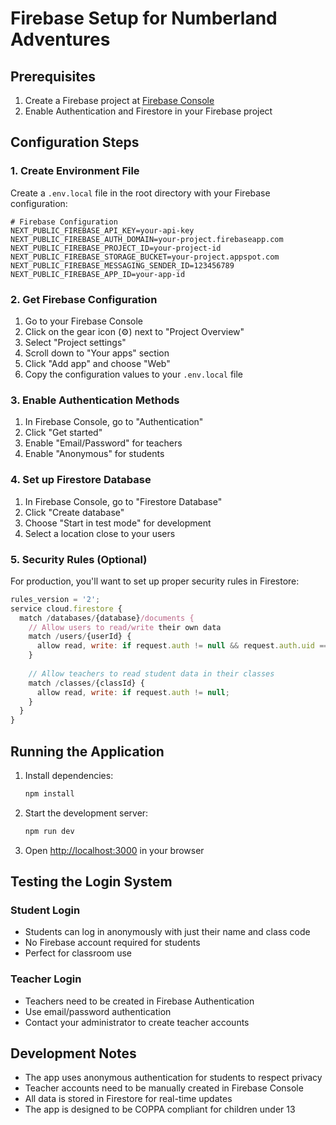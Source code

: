 # Firebase Setup for Numberland Adventures

## Prerequisites
1. Create a Firebase project at [Firebase Console](https://console.firebase.google.com/)
2. Enable Authentication and Firestore in your Firebase project

## Configuration Steps

### 1. Create Environment File
Create a `.env.local` file in the root directory with your Firebase configuration:

```env
# Firebase Configuration
NEXT_PUBLIC_FIREBASE_API_KEY=your-api-key
NEXT_PUBLIC_FIREBASE_AUTH_DOMAIN=your-project.firebaseapp.com
NEXT_PUBLIC_FIREBASE_PROJECT_ID=your-project-id
NEXT_PUBLIC_FIREBASE_STORAGE_BUCKET=your-project.appspot.com
NEXT_PUBLIC_FIREBASE_MESSAGING_SENDER_ID=123456789
NEXT_PUBLIC_FIREBASE_APP_ID=your-app-id
```

### 2. Get Firebase Configuration
1. Go to your Firebase Console
2. Click on the gear icon (⚙️) next to "Project Overview"
3. Select "Project settings"
4. Scroll down to "Your apps" section
5. Click "Add app" and choose "Web"
6. Copy the configuration values to your `.env.local` file

### 3. Enable Authentication Methods
1. In Firebase Console, go to "Authentication"
2. Click "Get started"
3. Enable "Email/Password" for teachers
4. Enable "Anonymous" for students

### 4. Set up Firestore Database
1. In Firebase Console, go to "Firestore Database"
2. Click "Create database"
3. Choose "Start in test mode" for development
4. Select a location close to your users

### 5. Security Rules (Optional)
For production, you'll want to set up proper security rules in Firestore:

```javascript
rules_version = '2';
service cloud.firestore {
  match /databases/{database}/documents {
    // Allow users to read/write their own data
    match /users/{userId} {
      allow read, write: if request.auth != null && request.auth.uid == userId;
    }
    
    // Allow teachers to read student data in their classes
    match /classes/{classId} {
      allow read, write: if request.auth != null;
    }
  }
}
```

## Running the Application

1. Install dependencies:
   ```bash
   npm install
   ```

2. Start the development server:
   ```bash
   npm run dev
   ```

3. Open [http://localhost:3000](http://localhost:3000) in your browser

## Testing the Login System

### Student Login
- Students can log in anonymously with just their name and class code
- No Firebase account required for students
- Perfect for classroom use

### Teacher Login
- Teachers need to be created in Firebase Authentication
- Use email/password authentication
- Contact your administrator to create teacher accounts

## Development Notes

- The app uses anonymous authentication for students to respect privacy
- Teacher accounts need to be manually created in Firebase Console
- All data is stored in Firestore for real-time updates
- The app is designed to be COPPA compliant for children under 13 